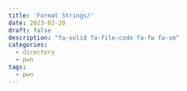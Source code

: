 ```yaml
---
title: 'Format Strings/'
date: 2023-02-20
draft: false
description: "fa-solid fa-file-code fa-fw fa-sm"
categories:
  - directory
  - pwn
tags:
  - pwn
---
```

